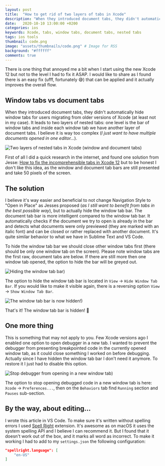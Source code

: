 ```yaml
---
layout: post
title:  "How to get rid of two layers of tabs in Xcode"
description: "When they introduced document tabs, they didn't automatically hide window tabs for users migrating from older versions of Xcode (at least not in my case). It leads to two layers of nested tabs: one level is the bar of window tabs and inside each window tab we have another layer of document tabs. I believe it's way too complex..."
date:   2020-10-10 13:00:00 +0200
categories: ios
keywords: Xcode, tabs, window tabs, document tabs, nested tabs
tags: ios tools
thumbnail: code.png
image: "assets/thumbnails/code.png" # Image for RSS
background: "#ffffff"
comments: true
---
```


There is one thing that annoyed me a bit when I start using the new Xcode 12 but not to the level I had to fix it ASAP. I would like to share as I found there is an easy fix (ufff, fortunately 😅) that can be applied and it actually improves the overall flow.

## Window tabs vs document tabs

When they introduced document tabs, they didn't automatically hide window tabs for users migrating from older versions of Xcode (at least not in my case). It leads to two layers of nested tabs: one level is the bar of window tabs and inside each window tab we have another layer of document tabs. I believe it is way too complex (*I just want to have multiple documents opened in one editor...*). 

![Two layers of nested tabs in Xcode (window and document tabs)]({{site.url}}/assets/2020-10-10/xcode-tabs-1.png)

First of all I did a quick research in the internet, and found one solution from Jesse: [How to fix the incomprehensible tabs in Xcode 12](https://www.jessesquires.com/blog/2020/07/24/how-to-fix-the-incomprehensible-tabs-in-xcode-12/) but to be honest I don't like this idea, as the window and document tab bars are still presented and take 50 pixels of the screen.

## The solution

I believe it's way easier and beneficial to not change Navigation Style to "Open in Place" as Jesses proposed (*as I still want to benefit from tabs in the best possible way*), but to actually hide the window tab bar. The document tab bar is more intelligent compared to the window tab bar. It automatically checks if the document we try to open is already in the bar and detects what documents were only previewed (they are marked with an italic font) and can be closed or rather replaced with another document. It's quite similar behavior to what we have in Sublime Text and VS Code.

To hide the window tab bar we should close other window tabs first (there should be only one window tab on the screen). Please note window tabs are the first raw, document tabs are below. If there are still more then one window tab opened, the option to hide the bar will be greyed out.

![Hiding the window tab bar)]({{site.url}}/assets/2020-10-10/xcode-tabs-2.png)

The option to hide the window tab bar is located in `View` → `Hide Window Tab Bar`. If you would like to make it visible again, there is a reversing option `View` → `Show Window Tab Bar`.

![The window tab bar is now hidden!)]({{site.url}}/assets/2020-10-10/xcode-tabs-3.png)

That's it! The window tab bar is hidden! 🙌

## One more thing 

This is something that may not apply to you. Few Xcode versions ago I enabled one option to open debugger in a new tab. I wanted to prevent the debugger from presenting breakpointed code in the currently opened window tab, as it could close something I worked on before debugging. Actually since I have hidden the window tab bar I don't need it anymore. To restore it I just had to disable this option.

![Stop debugger from opening in a new window tab)]({{site.url}}/assets/2020-10-10/xcode-tabs-4.png)

The option to stop opening debugged code in a new window tab is here: `Xcode` → `Preferences...`, then on the `Behaviors` tab find `Running` section and `Pauses` sub-section.

## By the way, about editing...

I wrote this article in VS Code. To make sure it's written without spelling errors I used [Spell Right](https://github.com/bartosz-antosik/vscode-spellright) extension. It's awesome as on macOS it uses the system spelling API and I believe I can recommend it. But I found that it doesn't work out of the box, and it marks all word as incorrect. To make it working I had to add to my `settings.json` the following configuration:

```json
"spellright.language": [
    "en-US"
]
```
